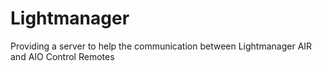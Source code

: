 # Lightmanager
Providing a server to help the communication between Lightmanager AIR and AIO Control Remotes
